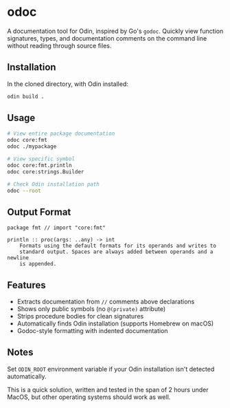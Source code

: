 # odoc

A documentation tool for Odin, inspired by Go's `godoc`. Quickly view function signatures, types, and documentation comments on the command line without reading through source files.

## Installation

In the cloned directory, with Odin installed:

```bash
odin build .
```

## Usage

```bash
# View entire package documentation
odoc core:fmt
odoc ./mypackage

# View specific symbol
odoc core:fmt.println
odoc core:strings.Builder

# Check Odin installation path
odoc --root
```

## Output Format

```
package fmt // import "core:fmt"

println :: proc(args: ..any) -> int
    Formats using the default formats for its operands and writes to
    standard output. Spaces are always added between operands and a newline
    is appended.
```

## Features

- Extracts documentation from `//` comments above declarations
- Shows only public symbols (no `@(private)` attribute)
- Strips procedure bodies for clean signatures
- Automatically finds Odin installation (supports Homebrew on macOS)
- Godoc-style formatting with indented documentation

## Notes

Set `ODIN_ROOT` environment variable if your Odin installation isn't detected automatically.

This is a quick solution, written and tested in the span of 2 hours under MacOS, but other operating systems should work as well.